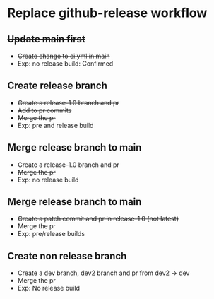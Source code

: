 # Replace github-release workflow


## ~~Update main first~~
* ~~Create change to ci.yml in main~~
* Exp: no release build: Confirmed


## Create release branch 
* ~~Create a release-1.0 branch and pr~~
* ~~Add to pr commits~~
* ~~Merge the pr~~
* Exp: pre and release build

## Merge release branch to main
* ~~Create a release-1.0 branch and pr~~
* ~~Merge the pr~~
* Exp: no release build

## Merge release branch to main
* ~~Create a patch commit and pr in release-1.0 (not latest)~~
* Merge the pr
* Exp: pre/release builds

## Create non release branch 
* Create a dev branch, dev2 branch and pr from dev2 -> dev
* Merge the pr
* Exp: No release build




